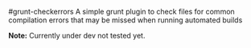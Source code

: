 #grunt-checkerrors
A simple grunt plugin to check files for common compilation errors that may be missed when running automated builds

**Note:** Currently under dev not tested yet.